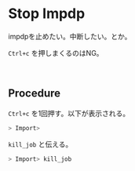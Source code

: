 # Stop Impdp

impdpを止めたい。中断したい。とか。

`Ctrl+c` を押しまくるのはNG。

<br>

## Procedure

`Ctrl+c` を1回押す。以下が表示される。

```bash
> Import>
```

`kill_job` と伝える。

```bash
> Import> kill_job
```
